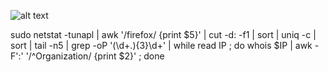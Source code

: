 ![alt text](Screenshots/The_Elder_Scrolls_III_-_Morrowind_-_Text_Logo.pngscreenshots/filename.png "Описание будет тут")

sudo netstat -tunapl | awk '/firefox/ {print $5}' | cut -d: -f1 | sort | uniq -c | sort | tail -n5 | grep -oP '(\d+\.){3}\d+' | while read IP ; do whois $IP | awk -F':' '/^Organization/ {print $2}' ; done
